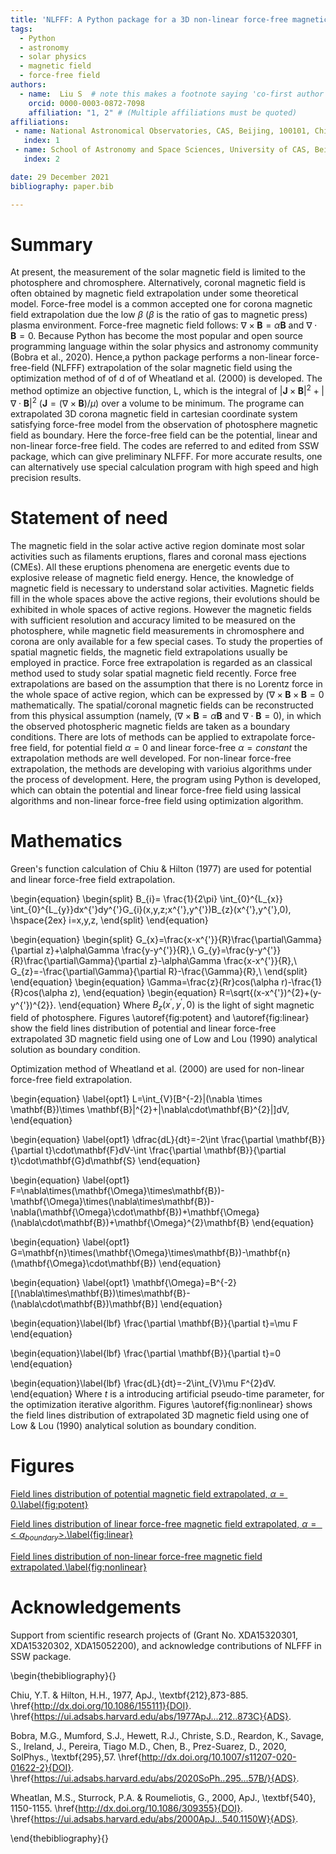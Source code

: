 ```yaml
---
title: 'NLFFF: A Python package for a 3D non-linear force-free magnetic field extrapolation in cartesian coordinate system}'
tags:
  - Python
  - astronomy
  - solar physics
  - magnetic field
  - force-free field
authors:
  - name:  Liu S  # note this makes a footnote saying 'co-first author'
    orcid: 0000-0003-0872-7098
    affiliation: "1, 2" # (Multiple affiliations must be quoted)
affiliations:
 - name: National Astronomical Observatories, CAS, Beijing, 100101, China
   index: 1
 - name: School of Astronomy and Space Sciences, University of CAS, Beijing, 100101, China
   index: 2

date: 29 December 2021
bibliography: paper.bib

---
```


# Summary
At present, the measurement of the solar magnetic field is limited to the photosphere and chromosphere.
Alternatively, coronal magnetic field is often obtained by magnetic field extrapolation under 
some theoretical model. Force-free model is a common accepted one for corona magnetic field 
extrapolation due the low $\beta$ ($\beta$ is the ratio of gas to magnetic press) plasma environment. 
Force-free magnetic field follows:  $\nabla\times\textbf{B}=\alpha\textbf{B}$ and $\nabla\cdot\textbf{B}=0$.
Because Python has become the most popular and open source programming language within
the solar physics and astronomy community (Bobra et al., 2020).
Hence,a python package performs a non-linear force-free-field (NLFFF) extrapolation of the solar magnetic field using the
optimization method of of d of of Wheatland et al. (2000) is developed. The method optimize an objective function, L,
which is the integral of $|\textbf{J}\times\textbf{B}|^2+|\nabla\cdot\textbf{B}|^2$ ($\textbf{J}=(\nabla\times\textbf{B})/\mu$) over a volume to be minimum. The programe can extrapolated 3D corona magnetic field in cartesian coordinate system satisfying force-free model from the observation of photosphere magnetic field as boundary. Here the force-free field can be the potential, linear and non-linear force-free field.
The codes are referred to and edited from SSW package, which can give preliminary NLFFF. For more accurate results, one can alternatively use special calculation program with high speed and high precision results.

# Statement of need
The magnetic field in the solar active active region dominate most solar activities such as filaments eruptions, flares and coronal mass ejections (CMEs). All these eruptions phenomena are energetic events due to explosive release of magnetic field energy. Hence,
the knowledge of magnetic field is necessary to understand solar activities. Magnetic fields fill in the whole spaces above the active regions, their evolutions should be exhibited in whole spaces of active regions. However the magnetic fields with sufficient resolution and accuracy limited to be measured on the photosphere, while magnetic field measurements in chromosphere and corona are only available for a few special cases. To study the properties of spatial magnetic fields, the magnetic field extrapolations usually be employed in practice. Force free extrapolation is regarded as an classical method used to study solar spatial magnetic field
recently. Force free extrapolations are based on the assumption that there is no Lorentz force in the whole space of active region,
which can be expressed by $(\nabla\times\textbf{B}\times\textbf{B} = 0$ mathematically. The spatial/coronal magnetic fields can be reconstructed from this physical assumption (namely, $(\nabla\times\textbf{B}=\alpha\textbf{B}$ and $\nabla\cdot\textbf{B} = 0$), in which the observed photospheric magnetic fields are taken as a boundary conditions. There are lots of methods can be applied to extrapolate force-free field, for potential field $\alpha=0$ and linear force-free $\alpha=constant$ the extrapolation methods are well developed. For non-linear force-free extrapolation, the methods are developing with varioius algorithms under the process of development. Here, the program using Python is developed, which can obtain the potential and linear force-free field using lassical algorithms and non-linear force-free field using optimization algorithm.
# Mathematics
Green's function calculation of Chiu \& Hilton (1977) are used for potential 
and linear force-free field extrapolation.

\begin{equation}
\begin{split}
B_{i}= \frac{1}{2\pi}  \int_{0}^{L_{x}}
\int_{0}^{L_{y}}dx^{'}dy^{'}G_{i}(x,y,z;x^{'},y^{'})B_{z}(x^{'},y^{'},0),
\hspace{2ex} i=x,y,z,
\end{split}
\end{equation}

\begin{equation}
\begin{split}
G_{x}=\frac{x-x^{'}}{R}\frac{\partial\Gamma}{\partial z}+\alpha\Gamma \frac{y-y^{'}}{R},\\
G_{y}=\frac{y-y^{'}}{R}\frac{\partial\Gamma}{\partial z}-\alpha\Gamma \frac{x-x^{'}}{R},\\
G_{z}=-\frac{\partial\Gamma}{\partial R}-\frac{\Gamma}{R},\\
\end{split}
\end{equation}
\begin{equation} \Gamma=\frac{z}{Rr}cos(\alpha
r)-\frac{1}{R}cos(\alpha z),
\end{equation}
\begin{equation}
R=\sqrt{(x-x^{'})^{2}+(y-y^{'})^{2}}.
\end{equation}
Where $B_{z}(x^{'},y^{'},0)$ is the light of sight magnetic field of photosphere. 
Figures \autoref{fig:potent}  and \autoref{fig:linear}  show the field lines distribution of potential and linear force-free extrapolated 3D magnetic field using one of Low and Lou (1990) analytical solution as boundary condition.

Optimization method of Wheatland et al. (2000) are used for non-linear force-free field extrapolation.

 \begin{equation}
 \label{opt1}
 L=\int_{V}[B^{-2}|(\nabla \times \mathbf{B})\times \mathbf{B}|^{2}+|\nabla\cdot\mathbf{B}^{2}|]dV,
\end{equation}

 \begin{equation}
 \label{opt1}
 \dfrac{dL}{dt}=-2\int \frac{\partial \mathbf{B}}{\partial t}\cdot\mathbf{F}dV-\int \frac{\partial \mathbf{B}}{\partial t}\cdot\mathbf{G}d\mathbf{S}
\end{equation}

 \begin{equation}
 \label{opt1}
F=\nabla\times(\mathbf{\Omega}\times\mathbf{B})-\mathbf{\Omega}\times(\nabla\times\mathbf{B})-\nabla(\mathbf{\Omega}\cdot\mathbf{B})+\mathbf{\Omega}(\nabla\cdot\mathbf{B})+\mathbf{\Omega}^{2}\mathbf{B}
\end{equation}

 \begin{equation}
 \label{opt1}
G=\mathbf{n}\times(\mathbf{\Omega}\times\mathbf{B})-\mathbf{n}(\mathbf{\Omega}\cdot\mathbf{B})
\end{equation}


 \begin{equation}
 \label{opt1}
\mathbf{\Omega}=B^{-2}[(\nabla\times\mathbf{B})\times\mathbf{B}-(\nabla\cdot\mathbf{B})\mathbf{B}]
\end{equation}


\begin{equation}\label{lbf}
 \frac{\partial \mathbf{B}}{\partial t}=\mu F
\end{equation}


\begin{equation}\label{lbf}
 \frac{\partial \mathbf{B}}{\partial t}=0
\end{equation}

\begin{equation}\label{lbf}
 \frac{dL}{dt}=-2\int_{V}\mu F^{2}dV.
\end{equation}
Where $t$ is a introducing artificial pseudo-time parameter, for the optimization iterative algorithm.
Figures \autoref{fig:nonlinear} shows the field lines distribution of extrapolated 3D magnetic field using one of Low \& Lou (1990) analytical solution as boundary condition.



# Figures

[Field lines distribution of potential magnetic field extrapolated, $\alpha=0$.\label{fig:potent}](potent.eps)

[Field lines distribution of linear force-free magnetic field extrapolated, $\alpha=<\alpha_{boundary}>$.\label{fig:linear}](linear.eps)

[Field lines distribution of non-linear force-free magnetic field extrapolated.\label{fig:nonlinear}](nonlinear.eps)




# Acknowledgements
Support from scientific research projects of (Grant No. XDA15320301, XDA15320302, XDA15052200),
 and acknowledge contributions of NLFFF in SSW package.


\begin{thebibliography}{}


Chiu, Y.T. \& Hilton, H.H., 1977, ApJ., \textbf{212},873-885.
\href{http://dx.doi.org/10.1086/155111}{DOI}.
\href{https://ui.adsabs.harvard.edu/abs/1977ApJ...212..873C}{ADS}.


Bobra, M.G., Mumford, S.J., Hewett, R.J., Christe, S.D., Reardon, K., Savage, S., Ireland, J., Pereira, Tiago M.D., Chen, B., Prez-Suarez, D., 2020, SolPhys., \textbf{295},57.
\href{http://dx.doi.org/10.1007/s11207-020-01622-2}{DOI}.
\href{https://ui.adsabs.harvard.edu/abs/2020SoPh..295...57B/}{ADS}.




Wheatlan, M.S., Sturrock, P.A. \& Roumeliotis, G.,
2000, ApJ., \textbf{540}, 1150-1155.
\href{http://dx.doi.org/10.1086/309355}{DOI}.
\href{https://ui.adsabs.harvard.edu/abs/2000ApJ...540.1150W}{ADS}.



\end{thebibliography}{}

